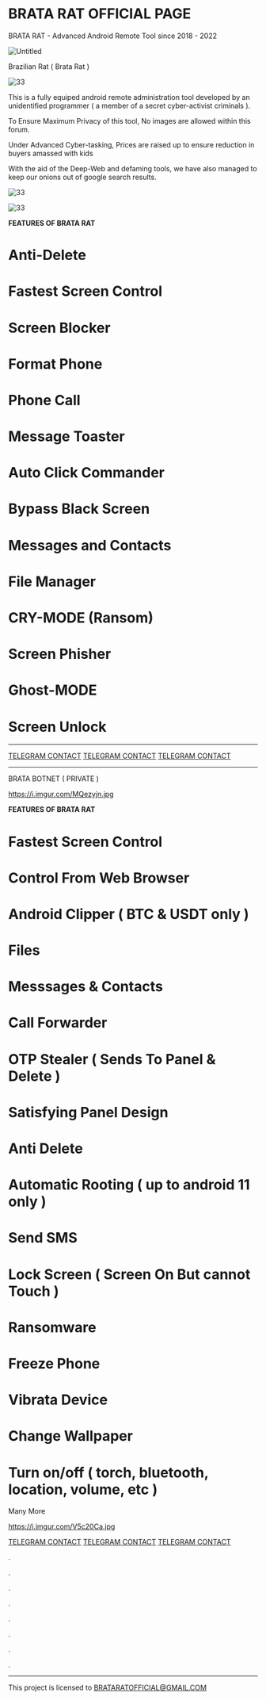 # BRATA RAT OFFICIAL PAGE
BRATA RAT  - Advanced Android Remote Tool since 2018 - 2022

![Untitled](https://i.imgur.com/OiUOU2n.jpg)

Brazilian Rat ( Brata Rat )


![33](https://i.imgur.com/1rjXlPY.jpg)


This is a fully equiped android remote administration tool developed by an unidentified programmer ( a member of a secret cyber-activist criminals ).

To Ensure Maximum Privacy of this tool, No images are allowed within this forum.

Under Advanced Cyber-tasking, Prices are raised up to ensure reduction in buyers amassed with kids

With the aid of the Deep-Web and defaming tools, we have also managed to keep our onions out of google search results.

![33](https://i.imgur.com/7XtV8zl.jpg)


![33](https://i.imgur.com/9pWV0KP.jpg)

**FEATURES OF BRATA RAT**

# Anti-Delete 
# Fastest Screen Control 
# Screen Blocker 
# Format Phone 
# Phone Call
# Message Toaster
# Auto Click Commander
# Bypass Black Screen
# Messages and Contacts 
# File Manager 
# CRY-MODE (Ransom)
# Screen Phisher 
# Ghost-MODE 
# Screen Unlock


--------------

[TELEGRAM CONTACT](https://t.me/nocrimer)
[TELEGRAM CONTACT](https://t.me/nocrimer)
[TELEGRAM CONTACT](https://t.me/nocrimer)


--------------

BRATA BOTNET ( PRIVATE )

https://i.imgur.com/MQezyjn.jpg 


**FEATURES OF BRATA RAT**

# Fastest Screen Control
# Control From Web Browser
# Android Clipper ( BTC & USDT only )
# Files
# Messsages & Contacts
# Call Forwarder
# OTP Stealer ( Sends To Panel & Delete )
# Satisfying Panel Design
# Anti  Delete
# Automatic Rooting ( up to android 11 only )
# Send SMS
# Lock Screen ( Screen On But cannot Touch )
# Ransomware
# Freeze Phone 
# Vibrata Device
# Change Wallpaper
# Turn on/off ( torch, bluetooth, location, volume, etc )

Many More


https://i.imgur.com/V5c20Ca.jpg


[TELEGRAM CONTACT](https://t.me/nocrimer)
[TELEGRAM CONTACT](https://t.me/nocrimer)
[TELEGRAM CONTACT](https://t.me/nocrimer)


.

.

.

.

.

.

.

.

--------------

This project is licensed to BRATARATOFFICIAL@GMAIL.COM
